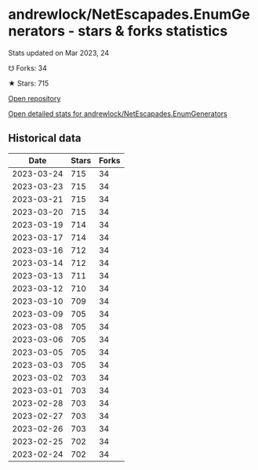 # andrewlock/NetEscapades.EnumGenerators - stars & forks statistics

Stats updated on Mar 2023, 24

☋ Forks: 34

★ Stars: 715

[Open repository](https://github.com/andrewlock/NetEscapades.EnumGenerators)

[Open detailed stats for andrewlock/NetEscapades.EnumGenerators](https://reviewgithub.com/rep/andrewlock/NetEscapades.EnumGenerators)

## Historical data
| Date | Stars | Forks |
|------|-------|-------|
| 2023-03-24 | 715 | 34 | 
| 2023-03-23 | 715 | 34 | 
| 2023-03-21 | 715 | 34 | 
| 2023-03-20 | 715 | 34 | 
| 2023-03-19 | 714 | 34 | 
| 2023-03-17 | 714 | 34 | 
| 2023-03-16 | 712 | 34 | 
| 2023-03-14 | 712 | 34 | 
| 2023-03-13 | 711 | 34 | 
| 2023-03-12 | 710 | 34 | 
| 2023-03-10 | 709 | 34 | 
| 2023-03-09 | 705 | 34 | 
| 2023-03-08 | 705 | 34 | 
| 2023-03-06 | 705 | 34 | 
| 2023-03-05 | 705 | 34 | 
| 2023-03-03 | 705 | 34 | 
| 2023-03-02 | 703 | 34 | 
| 2023-03-01 | 703 | 34 | 
| 2023-02-28 | 703 | 34 | 
| 2023-02-27 | 703 | 34 | 
| 2023-02-26 | 703 | 34 | 
| 2023-02-25 | 702 | 34 | 
| 2023-02-24 | 702 | 34 | 

